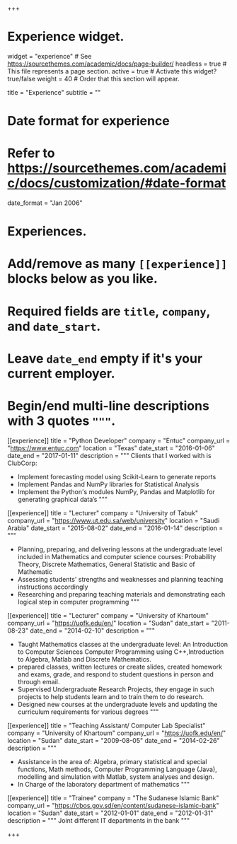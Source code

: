 +++
# Experience widget.
widget = "experience"  # See https://sourcethemes.com/academic/docs/page-builder/
headless = true  # This file represents a page section.
active = true  # Activate this widget? true/false
weight = 40  # Order that this section will appear.

title = "Experience"
subtitle = ""

# Date format for experience
#   Refer to https://sourcethemes.com/academic/docs/customization/#date-format
date_format = "Jan 2006"

# Experiences.
#   Add/remove as many `[[experience]]` blocks below as you like.
#   Required fields are `title`, `company`, and `date_start`.
#   Leave `date_end` empty if it's your current employer.
#   Begin/end multi-line descriptions with 3 quotes `"""`.
 
[[experience]]
   title = "Python Developer"
   company = "Entuc"
   company_url = "https://www.entuc.com"
   location = "Texas"
   date_start = "2016-01-06"
   date_end = "2017-01-11"
   description = """
   Clients that I worked with is ClubCorp:

   * Implement forecasting model using Scikit-Learn to generate reports
   * Implement Pandas and NumPy libraries for Statistical Analysis
   * Implement the Python's modules NumPy, Pandas and Matplotlib for generating graphical data’s """
 
  [[experience]]
  title = "Lecturer"
  company = "University of Tabuk"
  company_url = "https://www.ut.edu.sa/web/university"
  location = "Saudi Arabia"
  date_start = "2015-08-02"
  date_end = "2016-01-14"
  description = """
  
  * Planning, preparing, and delivering lessons at the undergraduate level included in Mathematics and computer science           courses:
   Probability Theory, Discrete Mathematics, General Statistic and Basic of Mathematic
  * Assessing students' strengths and weaknesses and planning teaching instructions accordingly
  * Researching and preparing teaching materials and demonstrating each logical step in computer programming """
  
  [[experience]]
  title = "Lecturer"
  company = "University of Khartoum"
  company_url = "https://uofk.edu/en/"
  location = "Sudan"
  date_start = "2011-08-23"
  date_end = "2014-02-10"
  description = """
  
  * Taught Mathematics classes at the undergraduate level:
    An Introduction to Computer Sciences Computer Programming using C++,Introduction to Algebra, Matlab and Discrete   Mathematics.
  * prepared classes,    written lectures or create slides, created homework and exams, grade, and respond to student questions in person and through email. 
  * Supervised Undergraduate Research Projects, they engage in such projects to help students learn and to train them to do research.
  * Designed new courses at the undergraduate levels and updating the curriculum requirements for various degrees """
  
[[experience]]
  title = "Teaching Assistant/ Computer Lab Specialist"
  company = "University of Khartoum"
  company_url = "https://uofk.edu/en/"
  location = "Sudan"
  date_start = "2009-08-05"
  date_end = "2014-02-26"
  description = """ 
  
  * Assistance in the area of:
  Algebra, primary statistical and special functions, Math methods, Computer Programming Language (Java), modelling and       simulation with Matlab, system analyses and design.
  * In Charge of the laboratory department of mathematics """



[[experience]]
  title = "Trainee"
  company = "The Sudanese Islamic Bank"
  company_url = "https://cbos.gov.sd/en/content/sudanese-islamic-bank"
  location = "Sudan"
  date_start = "2012-01-01"
  date_end = "2012-01-31"
  description = """ Joint different IT departments in the bank """

+++

